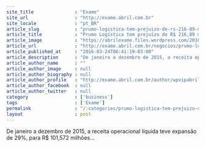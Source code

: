 ```yaml
---
site_title               : "Exame"
site_url                 : "http://exame.abril.com.br"
site_locale              : "pt_BR"
article_slug             : "prumo-logistica-tem-prejuizo-de-rs-216-89-milhoes-em-2015"
article_title            : "Prumo Logística tem prejuízo de R$ 216,89 milhões em 2015"
article_image            : "https://abrilexame.files.wordpress.com/2016/09/size_960_16_9_prumo4.jpg?quality=70&strip=all&w=960"
article_url              : "http://exame.abril.com.br/negocios/prumo-logistica-tem-prejuizo-de-r-216-89-milhoes-em-2015/"
article_published_at     : "2016-03-24T06:41:19-03:00"
article_description      : "De janeiro a dezembro de 2015, a receita operacional líquida teve expansão de 29%, para R$ 101,572 milhões..."
article_author_name      : ""
article_author_image     : null
article_author_biography : null
article_author_profile   : "http://exame.abril.com.br/author/wpvipabril/"
article_author_facebook  : null
article_author_twitter   : null
category                 : ['business']
tags                     : ['Exame']
permalink                : "/:categories/prumo-logistica-tem-prejuizo-de-rs-216-89-milhoes-em-2015/"
layout                   : post
---
```


De janeiro a dezembro de 2015, a receita operacional líquida teve expansão de 29%, para R$ 101,572 milhões...
